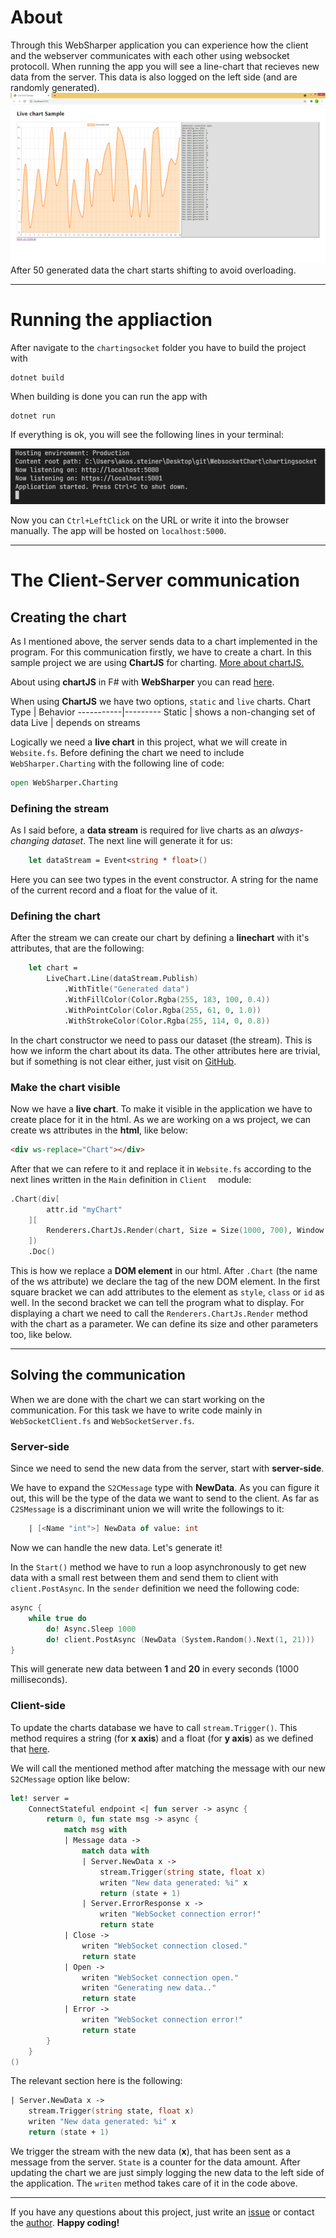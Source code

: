 # About
Through this WebSharper application you can experience how the client and the webserver communicates with each other using websocket protocoll.
When running the app you will see a line-chart that recieves new data from the server. This data is also logged on the left side (and are randomly generated).
![screenshot](/chartingsocket/media/screenshot.png)
After 50 generated data the chart starts shifting to avoid overloading.
___
# Running the appliaction
After navigate to the `chartingsocket` folder you have to build the project with
```
dotnet build
```
When building is done you can run the app with
```
dotnet run
```
If everything is ok, you will see the following lines in your terminal:

![run](/chartingsocket/media/run.png)

Now you can `Ctrl+LeftClick` on the URL or write it into the browser manually. The app will be hosted on `localhost:5000`.
___
# The Client-Server communication
## Creating the chart
As I mentioned above, the server sends data to a chart implemented in the program. For this communication firstly, we have to create a chart. In this sample project we are using **ChartJS** for charting. [More about chartJS.](https://www.chartjs.org/docs/3.4.1/)

About using **chartJS** in F# with **WebSharper** you can read [here](https://github.com/dotnet-websharper/chartjs).

When using **ChartJS** we have two options, `static` and `live` charts.
Chart Type | Behavior
-----------|---------
Static | shows a non-changing set of data
Live | depends on streams

Logically we need a **live chart** in this project, what we will create in `Website.fs`.
Before defining the chart we need to include `WebSharper.Charting` with the following line of code:
```fs
open WebSharper.Charting
```
### Defining the stream
As I said before, a **data stream** is required for live charts as an *always-changing dataset*. The next line will generate it for us:
```fs
    let dataStream = Event<string * float>()
```
Here you can see two types in the event constructor. A string for the name of the current record and a float for the value of it.
### Defining the chart
After the stream we can create our chart by defining a **linechart** with it's attributes, that are the following:
```fs
    let chart =
        LiveChart.Line(dataStream.Publish)
            .WithTitle("Generated data")
            .WithFillColor(Color.Rgba(255, 183, 100, 0.4))
            .WithPointColor(Color.Rgba(255, 61, 0, 1.0))
            .WithStrokeColor(Color.Rgba(255, 114, 0, 0.8))
``` 
In the chart constructor we need to pass our dataset (the stream). This is how we inform the chart about its data. The other attributes here are trivial, but if something is not clear either, just visit on [GitHub](https://github.com/dotnet-websharper/charting).
### Make the chart visible
Now we have a **live chart**. To make it visible in the application we have to create place for it in the html. As we are working on a ws project, we can create ws attributes in the **html**, like below:
```html
<div ws-replace="Chart"></div>
```
After that we can refere to it and replace it in `Website.fs` according to the next lines written in the `Main` definition in `Client  ` module:
```fs
.Chart(div[
        attr.id "myChart"
    ][
        Renderers.ChartJs.Render(chart, Size = Size(1000, 700), Window = 50)
    ])
    .Doc()
```
This is how we replace a **DOM element** in our html. After `.Chart` (the name of the ws attribute) we declare the tag of the new DOM element. In the first square bracket we can add attributes to the element as `style`, `class` or `id` as well. In the second bracket we can tell the program what to display. For displaying a chart we need to call the `Renderers.ChartJs.Render` method with the chart as a parameter. We can define its size and other parameters too, like below.
___
## Solving the communication
When we are done with the chart we can start working on the communication. For this task we have to write code mainly in `WebSocketClient.fs` and `WebSocketServer.fs`.
### Server-side
Since we need to send the new data from the server, start with **server-side**.

We have to expand the `S2CMessage` type with **NewData**. As you can figure it out, this will be the type of the data we want to send to the client.
As far as `C2SMessage` is a discriminant union we will write the followings to it:
```fs
    | [<Name "int">] NewData of value: int
```
Now we can handle the new data. Let's generate it!

In the `Start()` method we have to run a loop asynchronously to get new data with a small rest between them and send them to client with `client.PostAsync`. In the `sender` definition we need the following code:
```fs
async { 
    while true do
        do! Async.Sleep 1000
        do! client.PostAsync (NewData (System.Random().Next(1, 21)))
}
```
This will generate new data between **1** and **20** in every seconds (1000 milliseconds).
### Client-side
To update the charts database we have to call `stream.Trigger()`. This method requires a string (for **x axis**) and a float (for **y axis**) as we defined that [here](#Defining-the-stream).

We will call the mentioned method after matching the message with our new `S2CMessage` option like below:
```fs
let! server =
    ConnectStateful endpoint <| fun server -> async {
        return 0, fun state msg -> async {
            match msg with
            | Message data ->
                match data with
                | Server.NewData x ->
                    stream.Trigger(string state, float x)
                    writen "New data generated: %i" x
                    return (state + 1)
                | Server.ErrorResponse x ->
                    writen "WebSocket connection error!"
                    return state
            | Close ->
                writen "WebSocket connection closed."
                return state
            | Open ->
                writen "WebSocket connection open."
                writen "Generating new data.."
                return state
            | Error ->
                writen "WebSocket connection error!"
                return state
        }
    }
()
```
The relevant section here is the following:
```fs
| Server.NewData x ->
    stream.Trigger(string state, float x)
    writen "New data generated: %i" x
    return (state + 1)
```
We trigger the stream with the new data (**x**), that has been sent as a message from the server. `State` is a counter for the data amount. 
After updating the chart we are just simply logging the new data to the left side of the application. The `writen` method takes care of it in the code above.
___
If you have any questions about this project, just write an [issue](https://github.com/websharper-samples/WebsocketChart/issues) or contact the [author](https://github.com/steiner2001). **Happy coding!**
